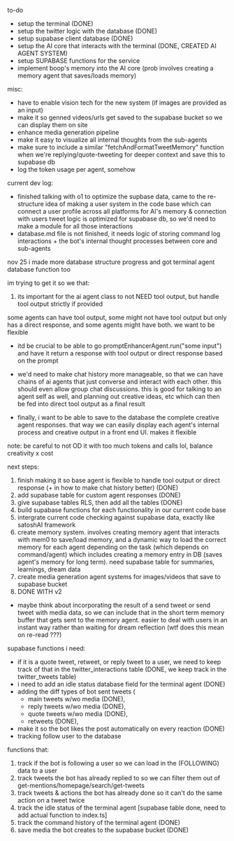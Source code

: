 to-do
- setup the terminal (DONE)
- setup the twitter logic with the database (DONE)
- setup supabase client database (DONE)
- setup the AI core that interacts with the terminal (DONE, CREATED AI AGENT SYSTEM)
- setup SUPABASE functions for the service
- implement boop's memory into the AI core (prob involves creating a memory agent that saves/loads memory)

misc:
- have to enable vision tech for the new system (if images are provided as an input)
- make it so genned videos/urls get saved to the supabase bucket so we can display them on site
- enhance media generation pipeline
- make it easy to visualize all internal thoughts from the sub-agents
- make sure to include a similar "fetchAndFormatTweetMemory" function when we're replying/quote-tweeting for deeper context and save this to supabase db
- log the token usage per agent, somehow

current dev log:
- finished talking with o1 to optimize the supbase data, came to the re-structure idea of making a user system in the code base which can connect a user profile across all platforms for AI's memory & connection with users
tweet logic is optimized for supabase db, so we'd need to make a module for all those interactions
- database.md file is not finished, it needs logic of storing command log interactions + the bot's internal thought processes between core and sub-agents

nov 25
i made more database structure progress and got terminal agent database function too

im trying to get it so we that:
1. its important for the ai agent class to not NEED tool output, but handle tool output strictly if provided

some agents can have tool output, some might not have tool output but only has a direct response, and some agents might have both. we want to be flexible

- itd be crucial to be able to go promptEnhancerAgent.run("some input") and have it return a response with tool output or direct response based on the prompt

- we'd need to make chat history more manageable, so that we can have chains of ai agents that just converse and interact with each other. this should even allow group chat discussions. this is good for talking to an agent self as well, and planning out creative ideas, etc which can then be fed into direct tool output as a final result

- finally, i want to be able to save to the database the complete creative agent responses. that way we can easily display each agent's internal process and creative output in a front end UI. makes it flexible

note: be careful to not OD it with too much tokens and calls lol, balance creativity x cost

next steps:
1. finish making it so base agent is flexible to handle tool output or direct response (+ in how to make chat history better) (DONE)
2. add supabase table for custom agent responses (DONE)
3. give supabase tables RLS, then add all the tables (DONE)
4. build supabase functions for each functionality in our current code base
5. intergrate current code checking against supabase data, exactly like satoshAI framework
6. create memory system. involves creating memory agent that interacts with mem0 to save/load memory, and a dynamic way to load the correct memory for each agent depending on the task (which depends on command/agent) which includes creating a memory entry in DB (saves agent's memory for long term). need supabase table for summaries, learnings, dream data
8. create media generation agent systems for images/videos that save to supabase bucket
9. DONE WITH v2

- maybe think about incorporating the result of a send tweet or send tweet with media data, so we can include that in the short term memory buffer that gets sent to the memory agent. easier to deal with users in an instant way rather than waiting for dream reflection (wtf does this mean on re-read ???)

supabase functions i need:
- if it is a quote tweet, retweet, or reply tweet to a user, we need to keep track of that in the twitter_interactions table (DONE, we keep track in the twitter_tweets table)
- i need to add an idle status database field for the terminal agent (DONE)
- adding the diff types of bot sent tweets (
    - main tweets w/wo media (DONE), 
    - reply tweets w/wo media (DONE),
    - quote tweets w/wo media (DONE),
    - retweets (DONE),
- make it so the bot likes the post automatically on every reaction (DONE)
- tracking follow user to the database

functions that:
1. track if the bot is following a user so we can load in the (FOLLOWING) data to a user
2. track tweets the bot has already replied to so we can filter them out of get-mentions/homepage/search/get-tweets
3. track tweets & actions the bot has already done so it can't do the same action on a tweet twice
4. track the idle status of the terminal agent [supabase table done, need to add actual function to index.ts]
5. track the command history of the terminal agent (DONE)
6. save media the bot creates to the supabase bucket (DONE)
